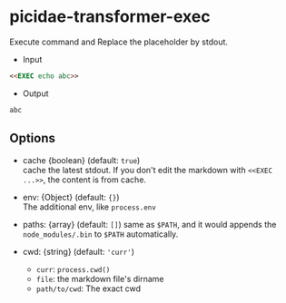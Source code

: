# picidae-transformer-exec

Execute command and Replace the placeholder by stdout.

- Input
```md
<<EXEC echo abc>>
```

- Output
```md
abc
```

## Options

- cache {boolean} (default: `true`)  
  cache the latest stdout. If you don't edit the markdown with `<<EXEC ...>>`, the content is from cache.

- env: {Object} (default: `{}`)  
  The additional env, like `process.env`

- paths: {array} (default: `[]`)
  same as `$PATH`, and it would appends the `node_modules/.bin` to `$PATH` automatically.
  
- cwd: {string} (default: `'curr'`)  
  - `curr`: `process.cwd()`  
  - `file`: the markdown file's dirname  
  - `path/to/cwd`: The exact cwd  
